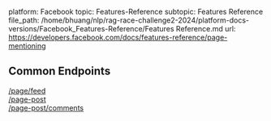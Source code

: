 platform: Facebook
topic: Features-Reference
subtopic: Features Reference
file_path: /home/bhuang/nlp/rag-race-challenge2-2024/platform-docs-versions/Facebook_Features-Reference/Features Reference.md
url: https://developers.facebook.com/docs/features-reference/page-mentioning

## Common Endpoints

[/page/feed](https://developers.facebook.com/docs/graph-api/reference/page/feed)  
[/page-post](https://developers.facebook.com/docs/graph-api/reference/page-post)  
[/page-post/comments](https://developers.facebook.com/docs/graph-api/reference/object/comments)